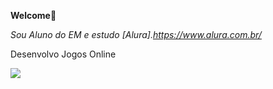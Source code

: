 **Welcome**🎲

_Sou Aluno do EM e estudo [Alura].https://www.alura.com.br/_

Desenvolvo Jogos Online 

![](https://media.tenor.com/7ynNPpnsQ8MAAAAi/duck-dancing.gif)

